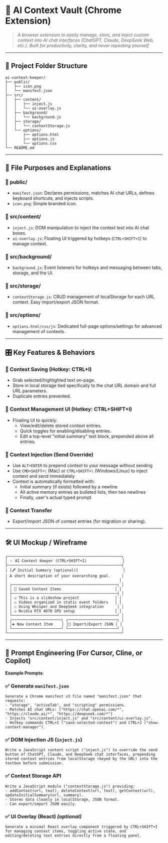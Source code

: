 # 🚀 **AI Context Vault (Chrome Extension)**

> _A browser extension to easily manage, store, and inject custom context into AI chat interfaces (ChatGPT, Claude, DeepSeek Web, etc.). Built for productivity, clarity, and never repeating yourself._

---

## 📁 **Project Folder Structure**

```
ai-context-keeper/
├── public/
│   ├── icon.png
│   └── manifest.json
├── src/
│   ├── content/
│   │   ├── inject.js
│   │   └── ui-overlay.js
│   ├── background/
│   │   └── background.js
│   ├── storage/
│   │   └── contextStorage.js
│   └── options/
│       ├── options.html
│       ├── options.js
│       └── options.css
└── README.md
```

---

## 🧱 **File Purposes and Explanations**

### 🔹 **public/**

- `manifest.json`: Declares permissions, matches AI chat URLs, defines keyboard shortcuts, and injects scripts.
- `icon.png`: Simple branded icon.

### 🔹 **src/content/**

- `inject.js`: DOM manipulation to inject the context text into AI chat boxes.
- `ui-overlay.js`: Floating UI triggered by hotkeys (`CTRL+SHIFT+I`) to manage context.

### 🔹 **src/background/**

- `background.js`: Event listeners for hotkeys and messaging between tabs, storage, and the UI.

### 🔹 **src/storage/**

- `contextStorage.js`: CRUD management of localStorage for each URL context. Easy import/export JSON format.

### 🔹 **src/options/**

- `options.html/css/js`: Dedicated full-page options/settings for advanced management of contexts.

---

## 🎛️ **Key Features & Behaviors**

### 🔸 **Context Saving (Hotkey: CTRL+I)**

- Grab selected/highlighted text on-page.
- Store in local storage tied specifically to the chat URL domain and full URL parameters.
- Duplicate entries prevented.

### 🔸 **Context Management UI (Hotkey: CTRL+SHIFT+I)**

- Floating UI to quickly:
  - View/edit/delete stored context entries.
  - Quick toggles for enabling/disabling entries.
  - Edit a top-level "initial summary" text block, prepended above all entries.

### 🔸 **Context Injection (Send Override)**

- Use `ALT+ENTER` to prepend context to your message without sending
- Use `CMD+SHIFT+\` (Mac) or `CTRL+SHIFT+\` (Windows/Linux) to inject context and send immediately
- Context is automatically formatted with:
  - Initial summary (if exists) followed by a newline
  - All active memory entries as bulleted lists, then two newlines
  - Finally, user's actual typed prompt

### 🔸 **Context Transfer**

- Export/import JSON of context entries (for migration or sharing).

---

## 🛠️ **UI Mockup / Wireframe**

```
┌───────────────────────────────────────────────────┐
│ ✨ AI Context Keeper (CTRL+SHIFT+I)                │
├───────────────────────────────────────────────────┤
│ [🖊️ Initial Summary (optional)]                    │
│ A short description of your overarching goal.     │
│                                                  │
│ ┌───────────────────────────────────────────────┐ │
│ │ 📌 Saved Context Items                        │ │
│ ├───────────────────────────────────────────────┤ │
│ │ ☑️ This is a slideshow project                │ │
│ │ ☑️ Videos organized in static event folders   │ │
│ │ ☐ Using Whisper and DeepSeek integration      │ │
│ │ ☑️ Nvidia RTX 4070 GPU setup                  │ │
│ └───────────────────────────────────────────────┘ │
│ ┌──────────────────────┐ ┌──────────────────────┐ │
│ │➕ New Context Item    │ │🔁 Import/Export JSON │ │
│ └──────────────────────┘ └──────────────────────┘ │
└───────────────────────────────────────────────────┘
```

---

## 🚩 **Prompt Engineering (For Cursor, Cline, or Copilot)**

**Example Prompts**:

### ✅ **Generate `manifest.json`**

```
Generate a Chrome manifest v3 file named "manifest.json" that requests:
- "storage", "activeTab", and "scripting" permissions.
- Matches AI chat URLs: ["https://chat.openai.com/*", "https://claude.ai/*", "https://deepseek.com/*"]
- Injects "src/content/inject.js" and "src/content/ui-overlay.js".
- Hotkey commands CTRL+I ("save-selected-context") and CTRL+J ("show-context-manager").
```

### ✅ **DOM Injection JS (`inject.js`)**

```
Write a JavaScript content script ("inject.js") to override the send button of ChatGPT, Claude, and DeepSeek chat interfaces, prepending stored context entries from localStorage (keyed by the URL) into the textbox before submission.
```

### ✅ **Context Storage API**

```
Write a JavaScript module ("contextStorage.js") providing:
- addContext(url, text), deleteContext(url, text), getContext(url), updateInitialSummary(url, summary).
- Stores data cleanly in localStorage, JSON format.
- Can export/import JSON easily.
```

### ✅ **UI Overlay (React)** _(optional)_

```
Generate a minimal React overlay component triggered by CTRL+SHIFT+I for managing context items, toggling active state, and editing/deleting text entries directly from a floating panel.
```
